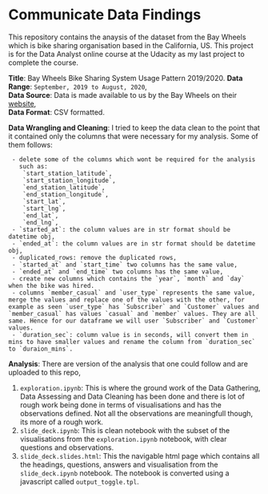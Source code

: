 # Communicate Data Findings
This repository contains the anaysis of the dataset from the Bay Wheels which is bike sharing organisation based in the California, US. 
This project is for the Data Analyst online course at the Udacity as my last project to complete the course. 

**Title**: Bay Wheels Bike Sharing System Usage Pattern 2019/2020.
**Data Range**: `September, 2019 to August, 2020`, <br/>
**Data Source**: Data is made available to us by the Bay Wheels on their [website](https://s3.amazonaws.com/baywheels-data/index.html), <br/>
**Data Format**: CSV formatted.

**Data Wrangling and Cleaning**: I tried to keep the data clean to the point that it contained only the columns that were necessary for my analysis. Some of them follows:
 ```
  - delete some of the columns which wont be required for the analysis
    such as:
     `start_station_latitude`, 
     `start_station_longitude`, 
     `end_station_latitude`, 
     `end_station_longitude`,
     `start_lat`,
     `start_lng`,
     `end_lat`,
     `end_lng`,
  - `started_at`: the column values are in str format should be datetime obj,
  - `ended_at`: the column values are in str format should be datetime obj,
  - duplicated_rows: remove the duplicated rows,
  - `started_at` and `start_time` two columns has the same value,
  - `ended_at` and `end_time` two columns has the same value,
  - create new columns which contains the `year`, `month` and `day` when the bike was hired.
  - columns `member_casual` and `user_type` represents the same value, merge the values and replace one of the values with the other, for example as seen `user_type` has `Subscriber` and `Customer` values and `member_casual` has values `casual` and `member` values. They are all same. Hence for our dataframe we will user `Subscriber` and `Customer` values.
  - `duration_sec`: column value is in seconds, will convert them in mins to have smaller values and rename the column from `duration_sec` to `duraion_mins`.
```

**Analysis**: There are version of the analysis that one could follow and are uploaded to this repo, 
1. `exploration.ipynb`: This is where the ground work of the Data Gathering, Data Assessing and Data Cleaning has been done and there is lot of rough work being done in terms of visualisations and has the observations defined. Not all the observations are meaningfull though, its more of a rough work. 
2. `slide_deck.ipynb`: This is clean notebook with the subset of the visualisations from the `exploration.ipynb` notebook, with clear questions and observations.
3. `slide_deck.slides.html`: This the navigable html page which contains all the headings, questions, answers and visualisation from the `slide_deck.ipynb` notebook. The notebook is converted using a javascript called `output_toggle.tpl`.
